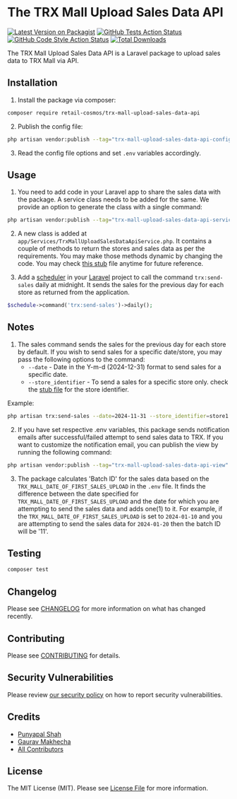 # The TRX Mall Upload Sales Data API

[![Latest Version on Packagist](https://img.shields.io/packagist/v/retail-cosmos/trx-mall-upload-sales-data-api.svg?style=flat-square)](https://packagist.org/packages/retail-cosmos/trx-mall-upload-sales-data-api)
[![GitHub Tests Action Status](https://img.shields.io/github/actions/workflow/status/retail-cosmos/trx-mall-upload-sales-data-api/run-tests.yml?branch=main&label=tests&style=flat-square)](https://github.com/retail-cosmos/trx-mall-upload-sales-data-api/actions?query=workflow%3Arun-tests+branch%3Amain)
[![GitHub Code Style Action Status](https://img.shields.io/github/actions/workflow/status/retail-cosmos/trx-mall-upload-sales-data-api/fix-php-code-style-issues.yml?branch=main&label=code%20style&style=flat-square)](https://github.com/retail-cosmos/trx-mall-upload-sales-data-api/actions?query=workflow%3A"Fix+PHP+code+style+issues"+branch%3Amain)
[![Total Downloads](https://img.shields.io/packagist/dt/retail-cosmos/trx-mall-upload-sales-data-api.svg?style=flat-square)](https://packagist.org/packages/retail-cosmos/trx-mall-upload-sales-data-api)

The TRX Mall Upload Sales Data API is a Laravel package to upload sales data to TRX Mall via API.

## Installation

1. Install the package via composer:

```bash
composer require retail-cosmos/trx-mall-upload-sales-data-api
```

2. Publish the config file:

```bash
php artisan vendor:publish --tag="trx-mall-upload-sales-data-api-config"
```

3. Read the config file options and set `.env` variables accordingly.


## Usage

1. You need to add code in your Laravel app to share the sales data with the package. A service class needs to be added for the same. We provide an option to generate the class with a single command:

```bash
php artisan vendor:publish --tag="trx-mall-upload-sales-data-api-service"
```

2. A new class is added at `app/Services/TrxMallUploadSalesDataApiService.php`. It contains a couple of methods to return the stores and sales data as per the requirements. You may make those methods dynamic by changing the code. You may check [this stub](stubs/TrxMallUploadSalesDataApiService.php) file anytime for future reference.

3. Add a [scheduler](https://laravel.com/docs/10.x/scheduling) in your [Laravel](https://laravel.com) project to call the command `trx:send-sales` daily at midnight. It sends the sales for the previous day for each store as returned from the application.

```php
$schedule->command('trx:send-sales')->daily();
```

## Notes

1. The sales command sends the sales for the previous day for each store by default. If you wish to send sales for a specific date/store, you may pass the following options to the command:
    - `--date` - Date in the Y-m-d (2024-12-31) format to send sales for a specific date.
    - `--store_identifier` - To send a sales for a specific store only. check the [stub file](stubs/TrxMallUploadSalesDataApiService.php) for the store identifier.

Example:
```bash
php artisan trx:send-sales --date=2024-11-31 --store_identifier=store1
```

2. If you have set respective .env variables, this package sends notification emails after successful/failed attempt to send sales data to TRX. If you want to customize the notification email, you can publish the view by running the following command:
```bash
php artisan vendor:publish --tag="trx-mall-upload-sales-data-api-view"
```

3. The package calculates 'Batch ID' for the sales data based on the `TRX_MALL_DATE_OF_FIRST_SALES_UPLOAD` in the `.env` file. It finds the difference between the date specified for `TRX_MALL_DATE_OF_FIRST_SALES_UPLOAD` and the date for which you are attempting to send the sales data and adds one(1) to it. For example, if the `TRX_MALL_DATE_OF_FIRST_SALES_UPLOAD` is set to `2024-01-10` and you are attempting to send the sales data for `2024-01-20` then the batch ID will be '11'.


## Testing

```bash
composer test
```

## Changelog

Please see [CHANGELOG](CHANGELOG.md) for more information on what has changed recently.

## Contributing

Please see [CONTRIBUTING](CONTRIBUTING.md) for details.

## Security Vulnerabilities

Please review [our security policy](../../security/policy) on how to report security vulnerabilities.

## Credits

- [Punyapal Shah](https://github.com/MrPunyapal)
- [Gaurav Makhecha](https://github.com/gauravmak)
- [All Contributors](../../contributors)

## License

The MIT License (MIT). Please see [License File](LICENSE.md) for more information.
